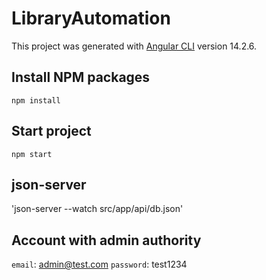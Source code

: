 # LibraryAutomation

This project was generated with [Angular CLI](https://github.com/angular/angular-cli) version 14.2.6.



## Install NPM packages

`npm install`

## Start project
`npm start`

## json-server

'json-server --watch src/app/api/db.json'

## Account with admin authority
 `email`: admin@test.com 
 `password`: test1234
